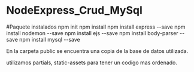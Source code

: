 # NodeExpress_Crud_MySql

#Paquete instalados
npm init
npm install
npm install express --save
npm install nodemon --save 
npm install ejs --save
npm install body-parser --save
npm install mysql --save

En la carpeta public se encuentra una copia de la base de datos utilizada.

utilizamos partials, static-assets para tener un codigo mas ordenado.
